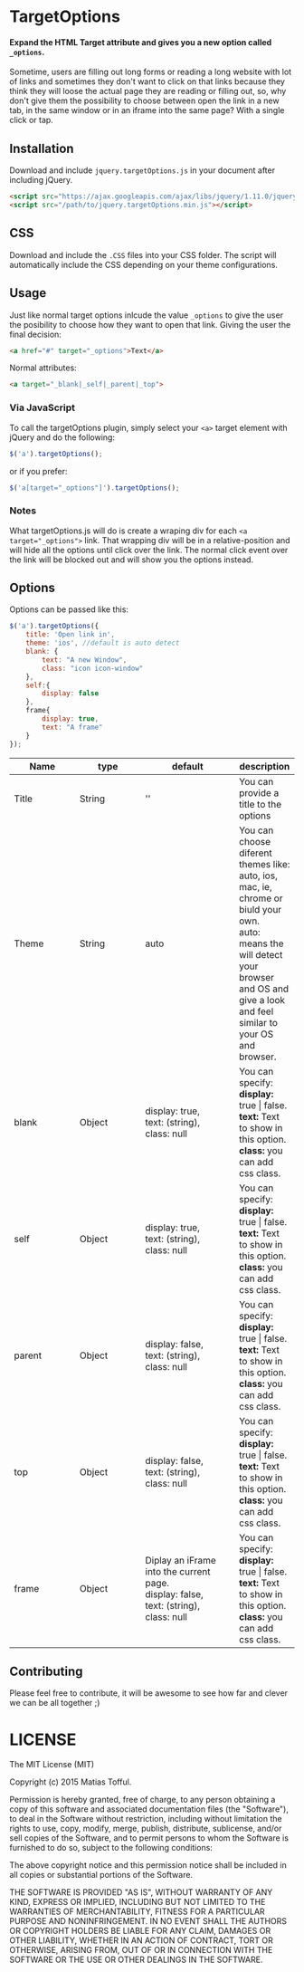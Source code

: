 TargetOptions
===========

#### Expand the HTML Target attribute and gives you a new option called `_options`.

Sometime, users are filling out long forms or reading a long website with lot of links and sometimes they don't want to click on that links because they think they will loose the actual page they are reading or filling out, so, why don't give them the possibility to choose between open the link in a new tab, in the same window or in an iframe into the same page? With a single click or tap.

## Installation

Download and include `jquery.targetOptions.js` in your document after including jQuery.

```html
<script src="https://ajax.googleapis.com/ajax/libs/jquery/1.11.0/jquery.min.js"></script>
<script src="/path/to/jquery.targetOptions.min.js"></script>
```

## CSS

Download and include the `.CSS` files into your CSS folder. The script will automatically include the CSS depending on your theme configurations.




## Usage


Just like normal target options inlcude the value `_options` to give the user the posibility to choose how they want to open that link. Giving the user the final decision:

```html
<a href="#" target="_options">Text</a>
```


Normal attributes:
```html
<a target="_blank|_self|_parent|_top">
```


### Via JavaScript

To call the targetOptions plugin, simply select your `<a>` target element with jQuery and do the following:

```javascript
$('a').targetOptions();
```

or if you prefer:

```javascript
$('a[target="_options"]').targetOptions();
```

### Notes

What targetOptions.js will do is create a wraping div for each `<a target="_options">` link. That wrapping div will be in a relative-position and will hide all the options until click over the link. The normal click event over the link will be blocked out and will show you the options instead.


## Options

Options can be passed like this:

```javascript
$('a').targetOptions({
	title: 'Open link in',
    theme: 'ios', //default is auto detect
    blank: {
    	text: "A new Window",
        class: "icon icon-window"
    },
    self:{
    	display: false
    },
    frame{
    	display: true,
        text: "A frame"
    }
});
```

<table class="table table-bordered table-striped">
	<thead>
		<tr>
			<th style="width: 100px;">Name</th>
			<th style="width: 100px;">type</th>
			<th style="width: 150px;">default</th>
			<th>description</th>
		</tr>
	</thead>
	<tbody>
		<tr>
			<td>Title</td>
			<td>String</td>
			<td>''</td>
			<td>You can provide a title to the options</td>
		</tr>
		<tr>
			<td>Theme</td>
			<td>String</td>
			<td>auto</td>
			<td>You can choose diferent themes like: auto, ios, mac, ie, chrome or biuld your own.<br>auto: means the will detect your browser and OS and give a look and feel similar to your OS and browser.</td>
		</tr>
        <tr>
			<td>blank</td>
			<td>Object</td>
			<td>display: true,<br>text: (string),<br>class: null</td>
			<td>You can specify:<br><strong>display:</strong> true | false.<br><strong>text:</strong> Text to show in this option.<br><strong>class:</strong> you can add css class.</td>
		</tr>
        <tr>
			<td>self</td>
			<td>Object</td>
			<td>display: true,<br>text: (string),<br>class: null</td>
			<td>You can specify:<br><strong>display:</strong> true | false.<br><strong>text:</strong> Text to show in this option.<br><strong>class:</strong> you can add css class.</td>
		</tr>
        <tr>
			<td>parent</td>
			<td>Object</td>
			<td>display: false,<br>text: (string),<br>class: null</td>
			<td>You can specify:<br><strong>display:</strong> true | false.<br><strong>text:</strong> Text to show in this option.<br><strong>class:</strong> you can add css class.</td>
		</tr>
        <tr>
			<td>top</td>
			<td>Object</td>
			<td>display: false,<br>text: (string),<br>class: null</td>
			<td>You can specify:<br><strong>display:</strong> true | false.<br><strong>text:</strong> Text to show in this option.<br><strong>class:</strong> you can add css class.</td>
		</tr>
        <tr>
			<td>frame</td>
			<td>Object</td>
			<td>Diplay an iFrame into the current page.<br>display: false,<br>text: (string),<br>class: null</td>
			<td>You can specify:<br><strong>display:</strong> true | false.<br><strong>text:</strong> Text to show in this option.<br><strong>class:</strong> you can add css class.</td>
		</tr>
	</tbody>
</table>

## Contributing

Please feel free to contribute, it will be awesome to see how far and clever we can be all together  ;)


LICENSE
=======

The MIT License (MIT)

Copyright (c) 2015 Matias Tofful.

Permission is hereby granted, free of charge, to any person obtaining a copy
of this software and associated documentation files (the "Software"), to deal
in the Software without restriction, including without limitation the rights
to use, copy, modify, merge, publish, distribute, sublicense, and/or sell
copies of the Software, and to permit persons to whom the Software is
furnished to do so, subject to the following conditions:

The above copyright notice and this permission notice shall be included in all
copies or substantial portions of the Software.

THE SOFTWARE IS PROVIDED "AS IS", WITHOUT WARRANTY OF ANY KIND, EXPRESS OR
IMPLIED, INCLUDING BUT NOT LIMITED TO THE WARRANTIES OF MERCHANTABILITY,
FITNESS FOR A PARTICULAR PURPOSE AND NONINFRINGEMENT. IN NO EVENT SHALL THE
AUTHORS OR COPYRIGHT HOLDERS BE LIABLE FOR ANY CLAIM, DAMAGES OR OTHER
LIABILITY, WHETHER IN AN ACTION OF CONTRACT, TORT OR OTHERWISE, ARISING FROM,
OUT OF OR IN CONNECTION WITH THE SOFTWARE OR THE USE OR OTHER DEALINGS IN THE
SOFTWARE.
